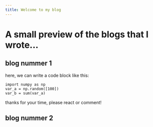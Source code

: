 ```yaml
---
title: Welcome to my blog
---
```


# A small preview of the blogs that I wrote...

## blog nummer 1

here, we can write a code block like this:
```
import numpy as np
var_a = np.random([100])
var_b = sum(var_a)
```
thanks for your time, please react or comment!

## blog nummer 2

